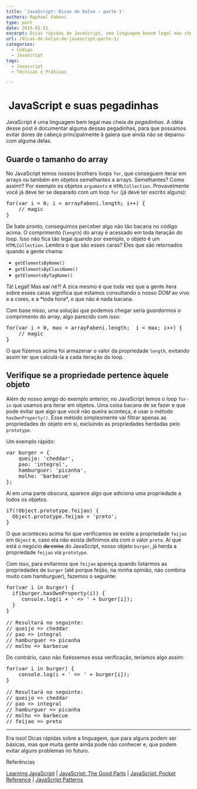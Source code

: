 ```yaml
---
title: 'JavaScript: Dicas de bolso – parte 1'
authors: Raphael Fabeni
type: post
date: 2015-05-21
excerpt: Dicas rápidas de JavaScript, uma linguagem beeem legal mas cheia de pegadinhas do malandro.
url: /dicas-de-bolso-de-javascript-parte-1/
categories:
  - Código
  - Javascript
tags:
  - Javascript
  - Técnicas e Práticas

---
```

#  JavaScript e suas pegadinhas

JavaScript é uma linguagem bem legal mas cheia de _pegadinhas_. A idéia desse post é documentar alguma dessas pegadinhas, para que possamos evitar dores de cabeça principalmente à galera que ainda não se deparou com alguma delas.

## Guarde o tamanho do array

No JavaScript temos nossos brothers loops `for`, que conseguem iterar em arrays ou também em objetos semelhantes a arrays. Semelhantes? Como assim!? Por exemplo os objetos `arguments` e `HTMLCollection`. Provavelmente você já deve ter se deparado com um loop `for` (já deve ter escrito alguns):

<pre class="lang-js">for(var i = 0; i &lt; arrayFabeni.length; i++) {
    // magic
}
</pre>

De bate pronto, conseguimos perceber algo não tão bacana no código acima. O comprimento (`length`) do array é acessado em toda iteração do loop. Isso não fica tão legal quando por exemplo, o objeto é um `HTMLCollection`. Lembra o que são esses caras? Eles que são retornados quando a gente chama:

  * `getElementsByName()`
  * `getElementsByClassName()`
  * `getElementsByTagName()`

Tá! Legal! Mas eaí né?! A zica mesmo é que toda vez que a gente itera sobre esses caras significa que estamos consultando o nosso _DOM_ ao vivo e a cores, e a \*toda hora\*, o que não é nada bacana.

Com base nisso, uma solução que podemos chegar seria _guardarmos_ o comprimento do array; algo parecido com isso:

<pre class="lang-js">for(var i = 0, max = arrayFabeni.length;  i &lt; max; i++) {
    // magic
}
</pre>

O que fizemos acima foi armazenar o valor da propriedade `length`, evitando assim ter que calculá-la a cada iteração do loop.

## Verifique se a propriedade pertence àquele objeto

Além do nosso amigo do exemplo anterior, no JavaScript temos o loop `for-in` que usamos pra iterar em objetos. Uma coisa bacana de se fazer e que pode evitar que algo que você não queira aconteça, é usar o método `hasOwnProperty()`. Esse método simplesmente vai filtrar apenas as propriedades do objeto em si, excluindo as propriedades herdadas pelo `prototype`.

Um exemplo rápido:

<pre class="lang-js">var burger = {
    queijo: 'cheddar',
    pao: 'integral',
    hamburguer: 'picanha',
    molho: 'barbecue'
};
</pre>

Aí em uma parte obscura, aparece algo que adiciona uma propriedade a todos os objetos.

<pre class="lang-js">if(!Object.prototype.feijao) {
  Object.prototype.feijao = 'preto';
}
</pre>

O que aconteceu acima foi que verificamos se existe a propriedade `feijao` em `Object` e, caso ela não exista definimos ela com o valor `preto`. Aí que está o negócio <del>da coisa</del> do JavaScript, nosso objeto `burger`, já herda a propriedade `feijao` via `prototype`.

Com isso, para evitarmos que `feijao` apareça quando listarmos as propriedades de `burger` (até porque feijão, na minha opinião, não combina muito com hamburguer), fazemos o seguinte:

<pre class="lang-js">for(var i in burger) {
  if(burger.hasOwnProperty(i)) {
     console.log(i + ' =&gt; ' + burger[i]);
  }
}

// Resultará no seguinte:
// queijo =&gt; cheddar
// pao =&gt; integral
// hamburguer =&gt; picanha
// molho =&gt; barbecue
</pre>

Do contrário, caso não fizéssemos essa verificação, teríamos algo assim:

<pre class="lang-js">for(var i in burger) {
    console.log(i + ' =&gt; ' + burger[i]);
}

// Resultará no seguinte:
// queijo =&gt; cheddar
// pao =&gt; integral
// hamburguer =&gt; picanha
// molho =&gt; barbecue
// feijao =&gt; preto
</pre>

* * *

Era isso! Dicas rápidas sobre a linguagem, que para alguns podem ser básicas, mas que muita gente ainda pode não conhecer e, que podem evitar alguns problemas no futuro.

Referências
  
<a href="http://www.amazon.com/Learning-JavaScript-Edition-Shelley-Powers/dp/0596521871" target="_blank">Learning JavaScript</a> | <a href="http://www.amazon.com/JavaScript-Good-Parts-Douglas-Crockford/dp/0596517742" target="_blank">JavaScript: The Good Parts</a> | <a href="http://shop.oreilly.com/product/0636920011460.do" target="_blank">JavaScript: Pocket Reference</a> | <a href="http://shop.oreilly.com/product/9780596806767.do" target="_blank">JavaScript Patterns</a>
